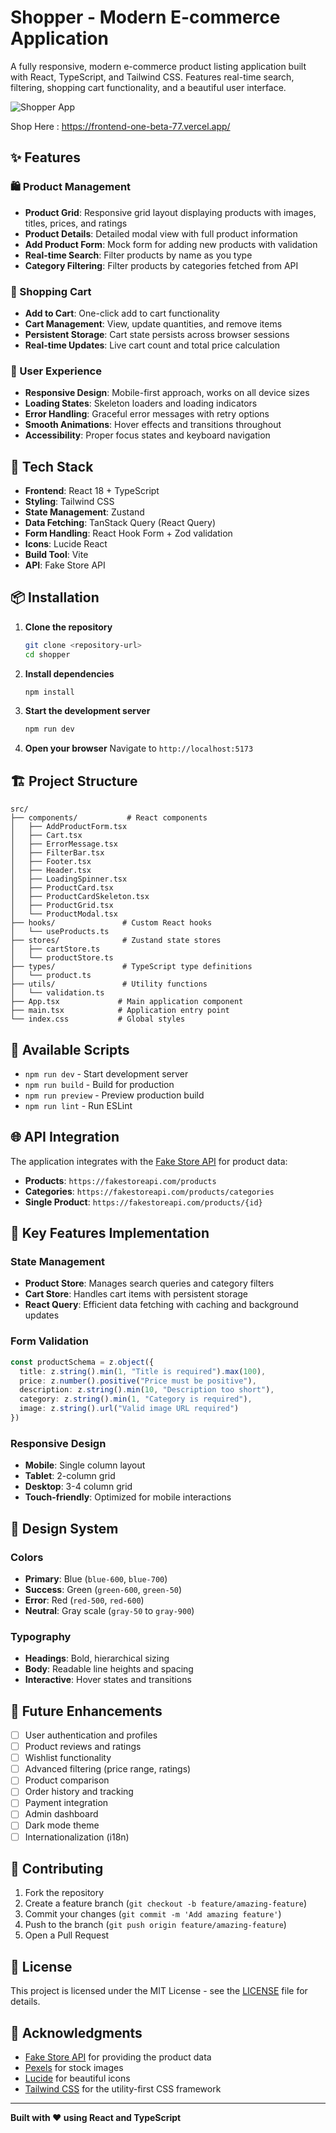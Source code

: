 # Shopper - Modern E-commerce Application

A fully responsive, modern e-commerce product listing application built with React, TypeScript, and Tailwind CSS. Features real-time search, filtering, shopping cart functionality, and a beautiful user interface.

![Shopper App](https://images.pexels.com/photos/230544/pexels-photo-230544.jpeg?auto=compress&cs=tinysrgb&w=1200&h=400&fit=crop)

Shop Here : https://frontend-one-beta-77.vercel.app/

## ✨ Features

### 🛍️ Product Management
- **Product Grid**: Responsive grid layout displaying products with images, titles, prices, and ratings
- **Product Details**: Detailed modal view with full product information
- **Add Product Form**: Mock form for adding new products with validation
- **Real-time Search**: Filter products by name as you type
- **Category Filtering**: Filter products by categories fetched from API

### 🛒 Shopping Cart
- **Add to Cart**: One-click add to cart functionality
- **Cart Management**: View, update quantities, and remove items
- **Persistent Storage**: Cart state persists across browser sessions
- **Real-time Updates**: Live cart count and total price calculation

### 🎨 User Experience
- **Responsive Design**: Mobile-first approach, works on all device sizes
- **Loading States**: Skeleton loaders and loading indicators
- **Error Handling**: Graceful error messages with retry options
- **Smooth Animations**: Hover effects and transitions throughout
- **Accessibility**: Proper focus states and keyboard navigation

## 🚀 Tech Stack

- **Frontend**: React 18 + TypeScript
- **Styling**: Tailwind CSS
- **State Management**: Zustand
- **Data Fetching**: TanStack Query (React Query)
- **Form Handling**: React Hook Form + Zod validation
- **Icons**: Lucide React
- **Build Tool**: Vite
- **API**: Fake Store API

## 📦 Installation

1. **Clone the repository**
   ```bash
   git clone <repository-url>
   cd shopper
   ```

2. **Install dependencies**
   ```bash
   npm install
   ```

3. **Start the development server**
   ```bash
   npm run dev
   ```

4. **Open your browser**
   Navigate to `http://localhost:5173`

## 🏗️ Project Structure

```
src/
├── components/           # React components
│   ├── AddProductForm.tsx
│   ├── Cart.tsx
│   ├── ErrorMessage.tsx
│   ├── FilterBar.tsx
│   ├── Footer.tsx
│   ├── Header.tsx
│   ├── LoadingSpinner.tsx
│   ├── ProductCard.tsx
│   ├── ProductCardSkeleton.tsx
│   ├── ProductGrid.tsx
│   └── ProductModal.tsx
├── hooks/               # Custom React hooks
│   └── useProducts.ts
├── stores/              # Zustand state stores
│   ├── cartStore.ts
│   └── productStore.ts
├── types/               # TypeScript type definitions
│   └── product.ts
├── utils/               # Utility functions
│   └── validation.ts
├── App.tsx             # Main application component
├── main.tsx            # Application entry point
└── index.css           # Global styles
```

## 🔧 Available Scripts

- `npm run dev` - Start development server
- `npm run build` - Build for production
- `npm run preview` - Preview production build
- `npm run lint` - Run ESLint

## 🌐 API Integration

The application integrates with the [Fake Store API](https://fakestoreapi.com/) for product data:

- **Products**: `https://fakestoreapi.com/products`
- **Categories**: `https://fakestoreapi.com/products/categories`
- **Single Product**: `https://fakestoreapi.com/products/{id}`

## 🎯 Key Features Implementation

### State Management
- **Product Store**: Manages search queries and category filters
- **Cart Store**: Handles cart items with persistent storage
- **React Query**: Efficient data fetching with caching and background updates

### Form Validation
```typescript
const productSchema = z.object({
  title: z.string().min(1, "Title is required").max(100),
  price: z.number().positive("Price must be positive"),
  description: z.string().min(10, "Description too short"),
  category: z.string().min(1, "Category is required"),
  image: z.string().url("Valid image URL required")
})
```

### Responsive Design
- **Mobile**: Single column layout
- **Tablet**: 2-column grid
- **Desktop**: 3-4 column grid
- **Touch-friendly**: Optimized for mobile interactions

## 🎨 Design System

### Colors
- **Primary**: Blue (`blue-600`, `blue-700`)
- **Success**: Green (`green-600`, `green-50`)
- **Error**: Red (`red-500`, `red-600`)
- **Neutral**: Gray scale (`gray-50` to `gray-900`)

### Typography
- **Headings**: Bold, hierarchical sizing
- **Body**: Readable line heights and spacing
- **Interactive**: Hover states and transitions

## 🔮 Future Enhancements

- [ ] User authentication and profiles
- [ ] Product reviews and ratings
- [ ] Wishlist functionality
- [ ] Advanced filtering (price range, ratings)
- [ ] Product comparison
- [ ] Order history and tracking
- [ ] Payment integration
- [ ] Admin dashboard
- [ ] Dark mode theme
- [ ] Internationalization (i18n)

## 🤝 Contributing

1. Fork the repository
2. Create a feature branch (`git checkout -b feature/amazing-feature`)
3. Commit your changes (`git commit -m 'Add amazing feature'`)
4. Push to the branch (`git push origin feature/amazing-feature`)
5. Open a Pull Request

## 📄 License

This project is licensed under the MIT License - see the [LICENSE](LICENSE) file for details.

## 🙏 Acknowledgments

- [Fake Store API](https://fakestoreapi.com/) for providing the product data
- [Pexels](https://pexels.com/) for stock images
- [Lucide](https://lucide.dev/) for beautiful icons
- [Tailwind CSS](https://tailwindcss.com/) for the utility-first CSS framework

---

**Built with ❤️ using React and TypeScript**
